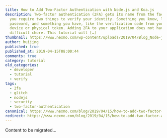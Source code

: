 ```yaml
---
title: How to Add Two-Factor Authentication with Node.js and Koa.js
description: Two-factor authentication (2FA) gets its name from the fact that
  you require two things to verify your identity. Something you know, like a
  password, and something you have, like the verification code from your mobile
  device or physical token. Adding 2FA to your application does not have to be a
  difficult chore. This tutorial will […]
thumbnail: https://www.nexmo.com/wp-content/uploads/2019/04/Blog_Node-js_Verify_1200x600.png
author: huijing
published: true
published_at: 2019-04-15T08:00:44
comments: true
category: tutorial
old_categories:
  - developer
  - tutorial
  - verify
tags:
  - 2fa
  - glitch
  - nodejs
  - security
  - two-factor-authentication
canonical: https://www.nexmo.com/blog/2019/04/15/how-to-add-two-factor-authentication-with-node-js-dr
redirect: https://www.nexmo.com/blog/2019/04/15/how-to-add-two-factor-authentication-with-node-js-dr
---
```

Content to be migrated...